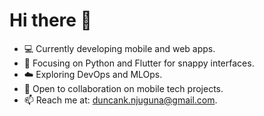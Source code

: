 # Hi there 👋 

  - 💻 Currently developing mobile and web apps.
  - 🚀 Focusing on Python and Flutter for snappy interfaces.
  - ☁️ Exploring DevOps and MLOps.
  - 🤝 Open to collaboration on mobile tech projects.
  - 📫 Reach me at: duncank.njuguna@gmail.com.
